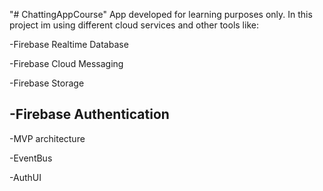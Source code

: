 "# ChattingAppCourse" 
App developed for learning purposes only.
In this project im using different cloud services and other tools like:

-Firebase Realtime Database

-Firebase Cloud Messaging

-Firebase Storage

-Firebase Authentication
---------------------------
-MVP architecture

-EventBus

-AuthUI
